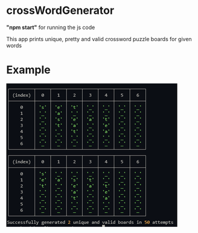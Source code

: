 # crossWordGenerator

<b><strong>"npm start"</strong></b>  for running the js code 

This app prints unique, pretty and valid crossword puzzle boards for given words 

# Example
![alt text](https://github.com/Efekahya/crossWordGenerator/blob/main/crosswordExample.png?raw=true)
